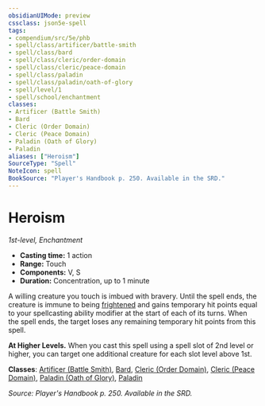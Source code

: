 ```yaml
---
obsidianUIMode: preview
cssclass: json5e-spell
tags:
- compendium/src/5e/phb
- spell/class/artificer/battle-smith
- spell/class/bard
- spell/class/cleric/order-domain
- spell/class/cleric/peace-domain
- spell/class/paladin
- spell/class/paladin/oath-of-glory
- spell/level/1
- spell/school/enchantment
classes:
- Artificer (Battle Smith)
- Bard
- Cleric (Order Domain)
- Cleric (Peace Domain)
- Paladin (Oath of Glory)
- Paladin
aliases: ["Heroism"]
SourceType: "Spell"
NoteIcon: spell
BookSource: "Player's Handbook p. 250. Available in the SRD."
---
```

# Heroism
*1st-level, Enchantment*  

- **Casting time:** 1 action
- **Range:** Touch
- **Components:** V, S
- **Duration:** Concentration, up to 1 minute

A willing creature you touch is imbued with bravery. Until the spell ends, the creature is immune to being [frightened](/2-Mechanics/CLI/rules/conditions.md#frightened) and gains temporary hit points equal to your spellcasting ability modifier at the start of each of its turns. When the spell ends, the target loses any remaining temporary hit points from this spell.

**At Higher Levels.** When you cast this spell using a spell slot of 2nd level or higher, you can target one additional creature for each slot level above 1st.

**Classes**: [Artificer (Battle Smith)](/2-Mechanics/CLI/classes/artificer-battle-smith-tce.md), [Bard](/2-Mechanics/CLI/classes/bard.md), [Cleric (Order Domain)](/2-Mechanics/CLI/classes/cleric-order-domain-tce.md), [Cleric (Peace Domain)](/2-Mechanics/CLI/classes/cleric-peace-domain-tce.md), [Paladin (Oath of Glory)](/2-Mechanics/CLI/classes/paladin-oath-of-glory-tce.md), [Paladin](/2-Mechanics/CLI/classes/paladin.md)

*Source: Player's Handbook p. 250. Available in the SRD.*